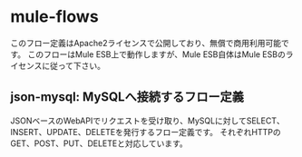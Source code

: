 # mule-flows

このフロー定義はApache2ライセンスで公開しており、無償で商用利用可能です。
このフローはMule ESB上で動作しますが、Mule ESB自体はMule ESBのライセンスに従って下さい。

## json-mysql: MySQLへ接続するフロー定義

JSONベースのWebAPIでリクエストを受け取り、MySQLに対してSELECT、INSERT、UPDATE、DELETEを発行するフロー定義です。
それぞれHTTPのGET、POST、PUT、DELETEと対応しています。


